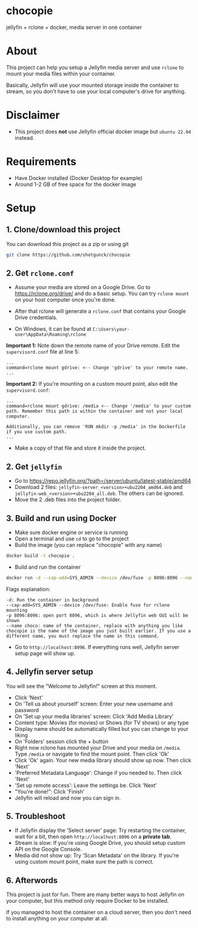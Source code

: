 # chocopie
jellyfin + rclone + docker, media server in one container

# About
This project can help you setup a Jellyfin media server and use `rclone` to mount your media files within your container.

Basically, Jellyfin will use your mounted storage inside the container to stream, so you don't have to use your local computer's drive for anything.

# Disclaimer
* This project does **not** use Jellyfin official docker image but `ubuntu 22.04` instead.

# Requirements
* Have Docker installed (Docker Desktop for example)
* Around 1-2 GB of free space for the docker image

# Setup
## 1. Clone/download this project
You can download this project as a zip or using git
```bash
git clone https://github.com/shotgunck/chocopie
```

## 2. Get `rclone.conf`
* Assume your media are stored on a Google Drive. Go to https://rclone.org/drive/ and do a basic setup. You can try `rclone mount` on your host computer once you're done.

* After that rclone will generate a `rclone.conf` that contains your Google Drive credentials.
* On Windows, it can be found at `C:\Users\your-user\AppData\Roaming\rclone`

**Important 1:** Note down the remote name of your Drive remote. Edit the `supervisord.conf` file at line 5:
```
...
command=rclone mount gdrive: <-- Change 'gdrive' to your remote name.
...
```

**Important 2:** If you're mounting on a custom mount point, also edit the `supervisord.conf`:
```
...
command=rclone mount gdrive: /media <-- Change '/media' to your custom path. Remember this path is within the container and not your local computer.

Additionally, you can remove 'RUN mkdir -p /media' in the Dockerfile if you use custom path.
...
```

* Make a copy of that file and store it inside the project.

## 2. Get `jellyfin`
* Go to https://repo.jellyfin.org/?path=/server/ubuntu/latest-stable/amd64
* Download 2 files: `jellyfin-server_<version>+ubu2204_amd64.deb` and `jellyfin-web_<version>+ubu2204_all.deb`. The others can be ignored.
* Move the 2 .deb files into the project folder.

## 3. Build and run using Docker
* Make sure docker engine or service is running
* Open a terminal and use `cd` to go to the project
* Build the image (you can replace "chocopie" with any name)
```bash
docker build -t chocopie .
```
* Build and run the container
```bash
docker run -d --cap-add=SYS_ADMIN --device /dev/fuse -p 8096:8096 --name choco chocopie
```
Flags explanation:
```
-d: Run the container in background
--cap-add=SYS_ADMIN --device /dev/fuse: Enable fuse for rclone mounting
-p 8096:8096: open port 8096, which is where Jellyfin web GUI will be shown
--name choco: name of the container, replace with anything you like
chocopie is the name of the image you just built earlier. If you use a different name, you must replace the name in this command.
```
* Go to `http://localhost:8096`. If everything runs well, Jellyfin server setup page will show up.
## 4. Jellyfin server setup
You will see the "Welcome to Jellyfin!" screen at this moment.
* Click 'Next'
* On 'Tell us about yourself' screen: Enter your new username and password
* On 'Set up your media libraries' screen: Click 'Add Media Library'
* Content type: Movies (for movies) or Shows (for TV shows) or any type
* Display name should be automatically filled but you can change to your liking
* On 'Folders' session click the + button
* Right now rclone has mounted your Drive and your media on `/media`. Type `/media` or navigate to find the mount point. Then click 'Ok'
* Click 'Ok' again. Your new media library should show up now. Then click 'Next'
* 'Preferred Metadata Language': Change if you needed to. Then click 'Next'
* 'Set up remote access': Leave the settings be. Click 'Next'
* "You're done!": Click 'Finish'
* Jellyfin will reload and now you can sign in.
## 5. Troubleshoot
* If Jellyfin display the 'Select server' page: Try restarting the container, wait for a bit, then open `http://localhost:8096` on a **private tab**.
* Stream is slow: If you're using Google Drive, you should setup custom API on the Google Console.
* Media did not show up: Try 'Scan Metadata' on the library. If you're using custom mount point, make sure the path is correct.
## 6. Afterwords
This project is just for fun. There are many better ways to host Jellyfin on your computer, but this method only require Docker to be installed.

If you managed to host the container on a cloud server, then you don't need to install anything on your computer at all.
